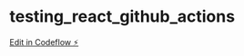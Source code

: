 # testing_react_github_actions

[Edit in Codeflow ⚡️](https://stackblitz.com/~/github.com/JuanPabloDiaz/testing_react_github_actions)